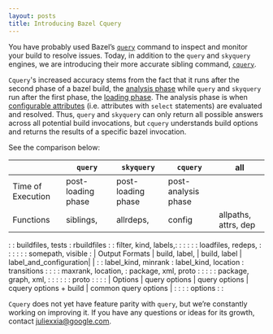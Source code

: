 ```yaml
---
layout: posts
title: Introducing Bazel Cquery
---
```


You have probably used Bazel’s [`query`](https://docs.bazel.build/versions/master/query.html) command to inspect and monitor your build to resolve issues. Today, in addition to the `query` and `skyquery` engines, we are introducing their more accurate sibling command, [`cquery`](https://docs.bazel.build/versions/master/cquery.html).

`Cquery`'s increased accuracy stems from the fact that it runs after the second phase of a bazel build, the [analysis phase](https://docs.bazel.build/versions/master/user-manual.html#analysis-phase) while `query` and `skyquery` run after the first phase, the [loading phase](https://docs.bazel.build/versions/master/user-manual.html#loading-phase). The analysis phase is when [configurable attributes](https://docs.bazel.build/versions/master/be/common-definitions.html#configurable-attributes) (i.e. attributes with `select` statements) are evaluated and resolved. Thus, `query` and `skyquery` can only return all possible answers across all potential build invocations, but `cquery` understands build options and returns the results of a specific bazel invocation.

See the comparison below:

|                      | `query`              | `skyquery`           |`cquery`                | all                  |
|----------------------|----------------------|----------------------|------------------------|----------------------|
| Time of Execution    | post-loading phase   | post-loading phase   | post-analysis phase    |                      |
| Functions            | siblings,            | allrdeps,            | config                 | allpaths, attrs, dep |
:                      : buildfiles, tests    : rbuildfiles          :                        : filter, kind, labels,:
:                      :                      :                      :                        : loadfiles, redeps,   :
:                      :                      :                      :                        : somepath, visible    :
| Output Formats       | build, label,        | build, label         | label_and_configuration|                      |
:                      : label_kind, minrank  : label_kind, location : transitions            :                      :
:                      : maxrank, location,   : package, xml, proto  :                        :                      :
:                      : package, graph, xml, :                      :                        :                      :
:                      : proto                :                      :                        :                      :
| Options              | query options        | query options        | cquery options + build | common query options |
:                      :                      :                      : options                :                      :

`Cquery` does not yet have feature parity with `query`, but we’re constantly working on improving it. If you have any questions or ideas for its growth, contact juliexxia@google.com.
